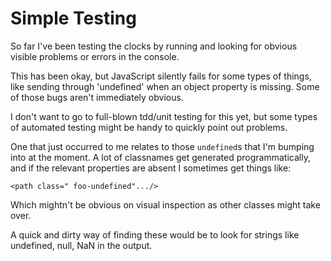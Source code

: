 Simple Testing
==============

So far I've been testing the clocks by running and looking for obvious visible problems or errors in the console.

This has been okay, but JavaScript silently fails for some types of things, like sending through 'undefined' when an object property is missing.
Some of those bugs aren't immediately obvious.

I don't want to go to full-blown tdd/unit testing for this yet, but some types of automated testing might be handy to quickly point out problems.

One that just occurred to me relates to those `undefined`s that I'm bumping into at the moment.
A lot of classnames get generated programmatically, and if the relevant properties are absent I sometimes get things like:

	<path class=" foo-undefined".../>

Which mightn't be obvious on visual inspection as other classes might take over.

A quick and dirty way of finding these would be to look for strings like undefined, null, NaN in the output.


